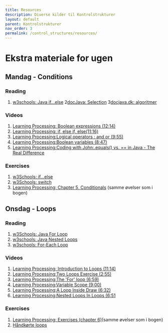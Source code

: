```yaml
---
title: Resources
description: Diverse kilder til Kontrolstrukturer
layout: default
parent: Kontrolstrukturer
nav_order: 3
permalink: /control_structures/resources/
---
```


# Ekstra materiale for ugen

## Mandag - Conditions
### Reading
1. [w3schools: Java if...else](https://www.w3schools.com/java/java_conditions.asp)
2[docJava: Selection](http://docjava.dk/selection)
3[docjava.dk: algoritmer](http://www.docjava.dk/grundlaeggende_programmering/algoritmer/algoritmer.htm)

### Videos
1. [Learning Processing: Boolean expressions (12:14)](http://learningprocessing.com/videos/5-0)
2. [Learning Processing: if, else if, else(11:16)](http://learningprocessing.com/videos/5-1)
3. [Learning Processing:Logical operators : and or (9:55)](http://learningprocessing.com/videos/5-2)
4. [Learning Processing:Boolean variables (8:47)](http://learningprocessing.com/videos/5-3)
5. [Learning Processing:Coding with John:.equals() vs. == in Java - The Real Difference](https://youtu.be/AoUVdLWLFQw)
### Exercises
1. [w3Schools: if...else](https://www.w3schools.com/java/exercise.asp?filename=exercise_conditions1)
2. [w3Schools: switch](https://www.w3schools.com/java/exercise.asp?filename=exercise_switch1)
3. [Learning Processing: Chapter 5, Conditionals](http://learningprocessing.com/exercises/) (samme øvelser som i bogen)

## Onsdag - Loops
### Reading
1. [w3Schools: Java For Loop](https://www.w3schools.com/java/java_for_loop.asp)
2. [w3schools: Java Nested Loops](https://www.w3schools.com/java/java_for_loop_nested.asp)
3. [w3schools: For-Each Loop](https://www.w3schools.com/java/java_foreach_loop.asp)

### Videos 
1. [Learning Processing: Introduction to Loops (11:14)](http://learningprocessing.com/videos/6-0)
2. [Learning Processing:Two Loops Exercise (2:55)](http://learningprocessing.com/videos/6-1)
3. [Learning Processing:The 'For' loop (6:59)](http://learningprocessing.com/videos/6-2)
4. [Learning Processing:Variable Scope (9:00)](http://learningprocessing.com/videos/6-3)
5. [Learning Processing:A Loop Inside Draw (6:32) ](http://learningprocessing.com/videos/6-4)
6. [Learning Processing:Nested Loops In Loops (6:51](http://learningprocessing.com/videos/6-5)

### Exercises

1. [Learning Processing: Exercises (chapter 6)](http://learningprocessing.com/exercises/)(samme øvelser som i bogen)
2. [Håndkørte loops](https://efif.sharepoint.com/:w:/s/cph/Lyngby/EW187v2ZZypDkv1NKINGz7QBkavJRYF0KF88wYr75qpCnA?e=4LfmwR)